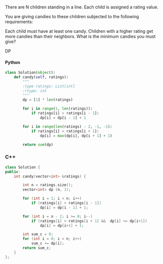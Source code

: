 There are N children standing in a line. Each child is assigned a rating value.

You are giving candies to these children subjected to the following requirements:

Each child must have at least one candy.
Children with a higher rating get more candies than their neighbors.
What is the minimum candies you must give?

DP

#### Python

```python
class Solution(object):
    def candy(self, ratings):
        """
        :type ratings: List[int]
        :rtype: int
        """
        dp = [1] * len(ratings)

        for i in range(1, len(ratings)):
            if ratings[i] > ratings[i - 1]:
                dp[i] = dp[i - 1] + 1

        for i in range(len(ratings) - 2, -1, -1):
            if ratings[i] > ratings[i + 1]:
                dp[i] = max(dp[i], dp[i + 1] + 1)

        return sum(dp)
```

### C++

```cpp
class Solution {
public:
    int candy(vector<int> &ratings) {

        int n = ratings.size();
        vector<int> dp (n, 1);

        for (int i = 1; i < n; i++)
            if (ratings[i] > ratings[i - 1])
                dp[i] = dp[i - 1] + 1;

        for (int i = n - 2; i >= 0; i--)
            if (ratings[i] > ratings[i + 1] &&  dp[i] <= dp[i+1])
                dp[i] = dp[i+1] + 1;

        int sum_c = 0;
        for (int i = 0; i < n; i++)
            sum_c += dp[i];
        return sum_c;
    }
};
```
